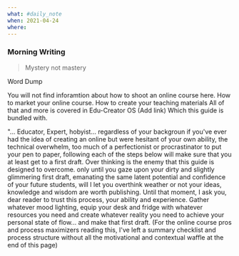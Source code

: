 ```yaml
---
what: #daily_note
when: 2021-04-24
where: 
---
```


### Morning Writing


>Mystery not mastery

Word Dump

You will not find inforamtion about how to shoot an online course here. How to market your online course. How to create your teaching materials All of that and more is covered in Edu-Creator OS (Add link) Which this guide is bundled with.

  
"... Educator, Expert, hobyist... regardless of your backgroun if you've ever had the idea of creating an online but were hesitant of your own ability, the technical overwhelm, too much of a perfectionist or procrastinator to put your pen to paper, following each of the steps below will make sure that you at least get to a first draft. Over thinking is the enemy that this guide is designed to overcome. only until you gaze upon your dirty and slightly glimmering first draft, emanating the same latent potential and confidence of your future students, will I let you overthink weather or not your ideas, knowledge and wisdom are worth publishing. Until that moment, I ask you, dear reader to trust this process, your ability and experience. Gather whatever mood lighting, equip your desk and fridge with whatever resources you need and create whatever reality you need to achieve your personal state of flow... and make that first draft.
(For the online course pros and process maximizers reading this, I've left a summary checklist and process structure without all the motivational and contextual waffle at the end of this page)
